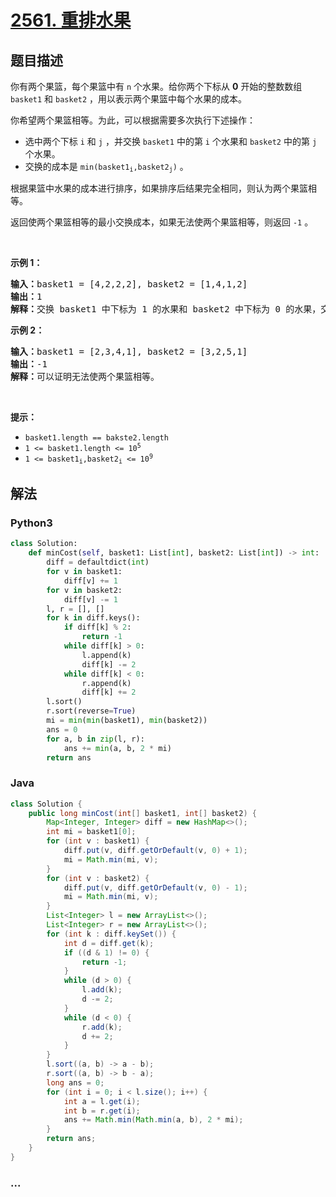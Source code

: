 # [2561. 重排水果](https://leetcode-cn.com/problems/rearranging-fruits)



## 题目描述

<!-- 这里写题目描述 -->

<p>你有两个果篮，每个果篮中有 <code>n</code> 个水果。给你两个下标从 <strong>0</strong> 开始的整数数组 <code>basket1</code> 和 <code>basket2</code> ，用以表示两个果篮中每个水果的成本。</p>

<p>你希望两个果篮相等。为此，可以根据需要多次执行下述操作：</p>

<ul>
	<li>选中两个下标 <code>i</code> 和 <code>j</code> ，并交换 <code>basket1</code> 中的第 <code>i</code> 个水果和 <code>basket2</code> 中的第 <code>j</code> 个水果。</li>
	<li>交换的成本是 <code>min(basket1<sub>i</sub>,basket2<sub>j</sub>)</code> 。</li>
</ul>

<p>根据果篮中水果的成本进行排序，如果排序后结果完全相同，则认为两个果篮相等。</p>

<p>返回使两个果篮相等的最小交换成本，如果无法使两个果篮相等，则返回<em> </em><code>-1</code><em> </em>。</p>

<p>&nbsp;</p>

<p><strong>示例 1：</strong></p>

<pre>
<strong>输入：</strong>basket1 = [4,2,2,2], basket2 = [1,4,1,2]
<strong>输出：</strong>1
<strong>解释：</strong>交换 basket1 中下标为 1 的水果和 basket2 中下标为 0 的水果，交换的成本为 1 。此时，basket1 = [4,1,2,2] 且 basket2 = [2,4,1,2] 。重排两个数组，发现二者相等。
</pre>

<p><strong>示例 2：</strong></p>

<pre>
<strong>输入：</strong>basket1 = [2,3,4,1], basket2 = [3,2,5,1]
<strong>输出：</strong>-1
<strong>解释：</strong>可以证明无法使两个果篮相等。
</pre>

<p>&nbsp;</p>

<p><strong>提示：</strong></p>

<ul>
	<li><code>basket1.length == bakste2.length</code></li>
	<li><code>1 &lt;= basket1.length &lt;= 10<sup>5</sup></code></li>
	<li><code>1 &lt;= basket1<sub>i</sub>,basket2<sub>i</sub> &lt;= 10<sup>9</sup></code></li>
</ul>


## 解法

<!-- 这里可写通用的实现逻辑 -->

<!-- tabs:start -->

### **Python3**

<!-- 这里可写当前语言的特殊实现逻辑 -->

```python
class Solution:
    def minCost(self, basket1: List[int], basket2: List[int]) -> int:
        diff = defaultdict(int)
        for v in basket1:
            diff[v] += 1
        for v in basket2:
            diff[v] -= 1
        l, r = [], []
        for k in diff.keys():
            if diff[k] % 2:
                return -1
            while diff[k] > 0:
                l.append(k)
                diff[k] -= 2
            while diff[k] < 0:
                r.append(k)
                diff[k] += 2
        l.sort()
        r.sort(reverse=True)
        mi = min(min(basket1), min(basket2))
        ans = 0
        for a, b in zip(l, r):
            ans += min(a, b, 2 * mi)
        return ans
```

### **Java**

<!-- 这里可写当前语言的特殊实现逻辑 -->

```java
class Solution {
    public long minCost(int[] basket1, int[] basket2) {
        Map<Integer, Integer> diff = new HashMap<>();
        int mi = basket1[0];
        for (int v : basket1) {
            diff.put(v, diff.getOrDefault(v, 0) + 1);
            mi = Math.min(mi, v);
        }
        for (int v : basket2) {
            diff.put(v, diff.getOrDefault(v, 0) - 1);
            mi = Math.min(mi, v);
        }
        List<Integer> l = new ArrayList<>();
        List<Integer> r = new ArrayList<>();
        for (int k : diff.keySet()) {
            int d = diff.get(k);
            if ((d & 1) != 0) {
                return -1;
            }
            while (d > 0) {
                l.add(k);
                d -= 2;
            }
            while (d < 0) {
                r.add(k);
                d += 2;
            }
        }
        l.sort((a, b) -> a - b);
        r.sort((a, b) -> b - a);
        long ans = 0;
        for (int i = 0; i < l.size(); i++) {
            int a = l.get(i);
            int b = r.get(i);
            ans += Math.min(Math.min(a, b), 2 * mi);
        }
        return ans;
    }
}

```

### **...**

```

```

<!-- tabs:end -->

